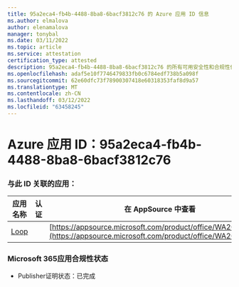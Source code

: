 ```yaml
---
title: 95a2eca4-fb4b-4488-8ba8-6bacf3812c76 的 Azure 应用 ID 信息
ms.author: elmalova
author: elenamalova
manager: tonybal
ms.date: 03/11/2022
ms.topic: article
ms.service: attestation
certification_type: attested
description: 95a2eca4-fb4b-4488-8ba8-6bacf3812c76 的所有可用安全性和合规性信息。
ms.openlocfilehash: adaf5e10f7746479833fb0c6784edf738b5a098f
ms.sourcegitcommit: 62e60dfc73f78900307418e60318353faf8d9a57
ms.translationtype: MT
ms.contentlocale: zh-CN
ms.lasthandoff: 03/12/2022
ms.locfileid: "63458245"
---
```

# <a name="azure-app-id-95a2eca4-fb4b-4488-8ba8-6bacf3812c76"></a>Azure 应用 ID：95a2eca4-fb4b-4488-8ba8-6bacf3812c76


### <a name="apps-associated-with-this-id"></a>与此 ID 关联的应用：
| **应用名称** | **认证** | **在 AppSource 中查看** |
|--------------|---------------|-----------------------|
| [Loop](../forward/WA200003480) |  | [https://appsource.microsoft.com/product/office/WA200003480](https://appsource.microsoft.com/product/office/WA200003480) |

### <a name="microsoft-365-app-compliance-status"></a>Microsoft 365应用合规性状态
- Publisher证明状态：已完成
